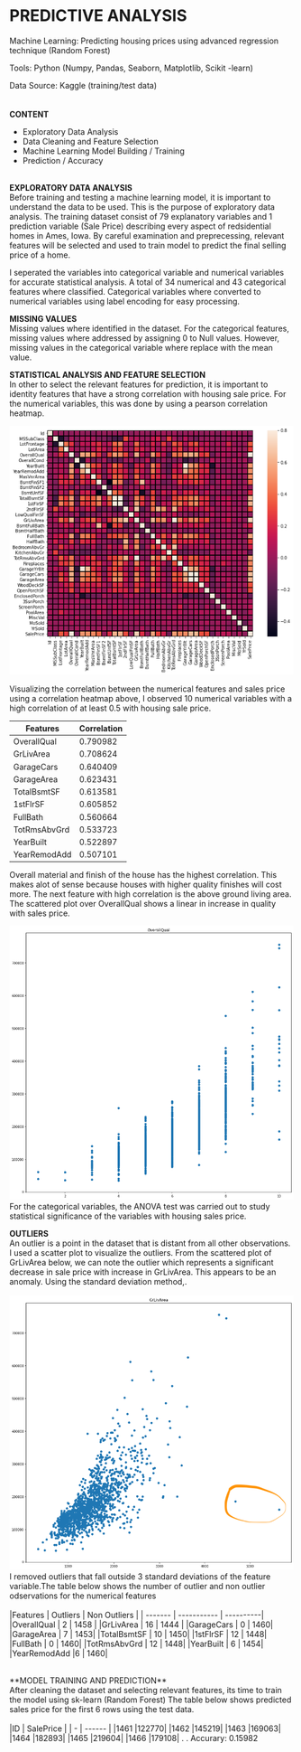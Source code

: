 # PREDICTIVE ANALYSIS
Machine Learning: Predicting housing prices using advanced regression technique (Random Forest)

Tools: Python (Numpy, Pandas, Seaborn, Matplotlib, Scikit -learn)

Data Source: Kaggle (training/test data) <br />
<br />
<br />
**CONTENT**
- Exploratory Data Analysis
- Data Cleaning and Feature Selection
- Machine Learning Model Building / Training
- Prediction / Accuracy<br /><br />

**EXPLORATORY DATA ANALYSIS**<br />
Before training and testing a machine learning model, it is important to understand the data to be used. This is the purpose of exploratory data analysis. The training dataset consist of 79 explanatory variables and 1 prediction variable (Sale Price) describing every aspect of redsidential homes in Ames, Iowa. By careful examination and preprecessing, relevant features will be selected and used to train model to predict the final selling price of a home.<br />

I seperated the variables into categorical variable and numerical variables for accurate statistical analysis. A total of 34 numerical and 43 categorical features where classified. Categorical variables where converted to numerical variables using label encoding for easy processing.<br />

**MISSING VALUES**<br />
Missing values where identified in the dataset. For the categorical features, missing values where addressed by assigning 0 to Null values. However, missing values in the categorical variable where replace with the mean value.

**STATISTICAL ANALYSIS AND FEATURE SELECTION**<br />
In other to select the relevant features for prediction, it is important to identity features that have a strong correlation with housing sale price. For the numerical variables, this was done by using a pearson correlation heatmap.

![](Image/Correlation.png)

Visualizing the correlation between the numerical features and sales price using a correlation heatmap above, I observed 10 numerical variables with a high correlation of at least 0.5 with housing sale price.

|Features | Correlation |
| ------- | ----------- |
|OverallQual | 0.790982 |
|GrLivArea | 0.708624 |
|GarageCars | 0.640409 |
|GarageArea | 0.623431 |
|TotalBsmtSF | 0.613581 |
|1stFlrSF | 0.605852 |
|FullBath |  0.560664 |
|TotRmsAbvGrd | 0.533723 |
|YearBuilt | 0.522897 |
|YearRemodAdd |0.507101|

Overall material and finish of the house has the highest correlation. This makes alot of sense because houses with higher quality finishes will cost more. The next feature with high correlation is the above ground living area. The scattered plot over OverallQual shows a linear in increase in quality with sales price.

![](Image/OverallQual.png)
<br />
For the categorical variables, the ANOVA test was carried out to study statistical significance of the variables with housing sales price.<br />

**OUTLIERS**<br />
An outlier is a point in the dataset that is distant from all other observations. I used a scatter plot to visualize the outliers.  From the scattered plot of GrLivArea below, we can note the outlier which represents a significant decrease in sale price with increase in GrLivArea. This appears to be an anomaly. Using the standard deviation method,.<br />
<br />
![](Image/GrLivArea.png)
<br />
I removed outliers that fall outside 3 standard deviations of the feature variable.The table below shows the number of outlier and non outlier odservations for the numerical features<br />
 <br />
|Features | Outliers | Non Outliers |
| ------- | ----------- | ----------|
|OverallQual | 2 | 1458 |
|GrLivArea | 16 | 1444 |
|GarageCars | 0 | 1460|
|GarageArea | 7 | 1453|
|TotalBsmtSF | 10 | 1450|
|1stFlrSF | 12 | 1448|
|FullBath |  0 | 1460|
|TotRmsAbvGrd | 12 | 1448|
|YearBuilt | 6 | 1454|
|YearRemodAdd |6 | 1460|

<br />
**MODEL TRAINING AND PREDICTION**<br />
After cleaning the dataset and selecting relevant features, its time to train the model using sk-learn (Random Forest)
The table below shows predicted sales price for the first 6 rows using the test data.<br />
<br />
|ID | SalePrice | 
| - | ------ |
|1461 |122770|
|1462 |145219|
|1463 |169063|
|1464 |182893|
|1465 |219604|
|1466 |179108|
.
.
Accurary: 0.15982
